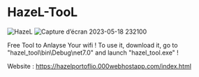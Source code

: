 # HazeL-TooL

![HazeL](https://github.com/HazeLdevgggg/HazeL-TooL/assets/105066838/dc544d9d-39b9-46d9-8a31-e54b864da3f2)
![Capture d’écran 2023-05-18 232100](https://github.com/HazeLdevgggg/HazeL-TooL/assets/105066838/e3ac5dc5-9cce-4593-aef8-cfa706592bff)



Free Tool to Anlayse Your wifi !
To use it, download it, go to "hazel_tool\bin\Debug\net7.0" and launch "hazel_tool.exe" !


Website : https://hazelportoflio.000webhostapp.com/index.html
